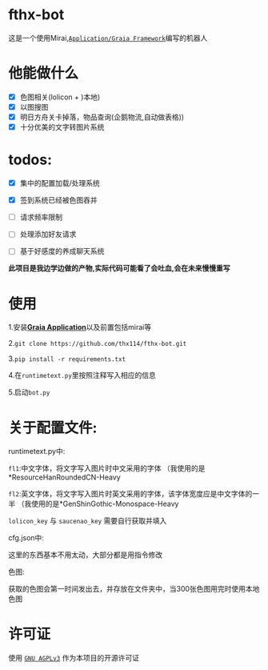 # fthx-bot
这是一个使用Mirai,[`Application/Graia Framework`](https://github.com/GraiaProject/Application)编写的机器人


# 他能做什么

+ [x] 色图相关(lolicon + )本地) 
+ [x] 以图搜图
+ [x] 明日方舟关卡掉落，物品查询(企鹅物流,自动做表格))
+ [x] 十分优美的文字转图片系统

# todos:

+ [x] 集中的配置加载/处理系统
+ [x] 签到系统已经被色图吞并
+ [ ] 请求频率限制
+ [ ] 处理添加好友请求
+ [ ] 基于好感度的养成聊天系统



**此项目是我边学边做的产物,实际代码可能看了会吐血,会在未来慢慢重写**

# 使用


  1.安装[**Graia Application**](https://github.com/GraiaProject/Application)以及前置包括mirai等

  2.`git clone https://github.com/thx114/fthx-bot.git`

  3.`pip install -r requirements.txt`
  
  4.在`runtimetext.py`里按照注释写入相应的信息
 
  5.启动`bot.py`

# 关于配置文件:

runtimetext.py中:

  `fl1`:中文字体，将文字写入图片时中文采用的字体 （我使用的是*ResourceHanRoundedCN-Heavy

  `fl2`:英文字体，将文字写入图片时英文采用的字体，该字体宽度应是中文字体的一半 （我使用的是*GenShinGothic-Monospace-Heavy
  
  `lolicon_key` 与 `saucenao_key` 需要自行获取并填入

cfg.json中:

  这里的东西基本不用太动，大部分都是用指令修改
  
色图:

  获取的色图会第一时间发出去，并存放在文件夹中，当300张色图用完时使用本地色图
 
# 许可证

使用 [`GNU AGPLv3`](https://choosealicense.com/licenses/agpl-3.0/) 作为本项目的开源许可证
